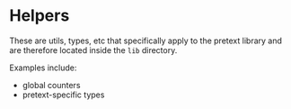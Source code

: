 # Helpers

These are utils, types, etc that specifically apply to the pretext
library and are therefore located inside the `lib` directory.

Examples include:
- global counters
- pretext-specific types
